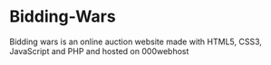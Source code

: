# Bidding-Wars
Bidding wars is an online auction website made with HTML5, CSS3, JavaScript and PHP and hosted on 000webhost
